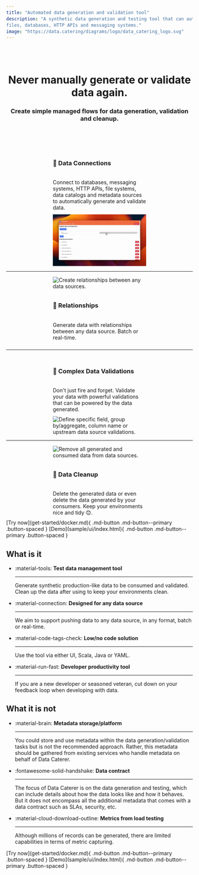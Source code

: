 ```yaml
---
title: "Automated data generation and validation tool"
description: "A synthetic data generation and testing tool that can automatically discover, generate and validate for
files, databases, HTTP APIs and messaging systems."
image: "https://data.catering/diagrams/logo/data_catering_logo.svg"
---
```


<h1 align="center" style="padding-top: 50px;">Never manually generate or validate data again.</h1>
<h3 align="center" style="padding-bottom: 50px">Create simple managed flows for data generation, validation and cleanup.</h3>

<div style="display: flex; flex-wrap: wrap; justify-content: space-evenly">
<div style="padding: 10px; max-width: 50%">
<h3>🔌 Data Connections</h3><br>Connect to databases, messaging systems, HTTP APIs, file systems, data catalogs and
metadata sources to automatically generate and validate data.
</div>
<img src="diagrams/index/data_connections.gif" alt="Define your data connections for data sources, metadata sources and alerts." style="max-width: 50%; min-width: 250px">
</div>

<hr>

<div style="display: flex; flex-wrap: wrap; justify-content: space-evenly">
<img src="diagrams/index/data_relationship.gif" alt="Create relationships between any data sources." style="max-width: 50%; min-width: 250px">
<div style="padding: 10px; max-width: 50%">
<h3>🚀 Relationships</h3><br>Generate data with relationships between any data source. Batch or real-time.
</div>
</div>

<hr>

<div style="display: flex; flex-wrap: wrap; justify-content: space-evenly">
<div style="padding: 10px; max-width: 50%">
<h3>👀 Complex Data Validations</h3><br>Don't just fire and forget. Validate your data with powerful validations 
that can be powered by the data generated.
</div>
<img src="diagrams/index/data_validations.gif" alt="Define specific field, group by/aggregate, column name or upstream 
data source validations." style="max-width: 50%; min-width: 250px">
</div>

<hr>

<div style="display: flex; flex-wrap: wrap; justify-content: space-evenly">
<img src="diagrams/index/delete_data.gif" alt="Remove all generated and consumed data from data sources." style="max-width: 50%; min-width: 250px">
<div style="padding: 10px; max-width: 50%">
<h3>🧹 Data Cleanup</h3><br>Delete the generated data or even delete the data generated by your consumers. Keep your environments nice and tidy 😊.
</div>
</div>

<span class="center-content">
[Try now](get-started/docker.md){ .md-button .md-button--primary .button-spaced }
[Demo](sample/ui/index.html){ .md-button .md-button--primary .button-spaced }
</span>

## What is it

<div class="grid cards" markdown>

-   :material-tools: __Test data management tool__

    ---

    Generate synthetic production-like data to be consumed and validated. Clean up the data after using to keep your 
    environments clean.

-   :material-connection: __Designed for any data source__

    ---

    We aim to support pushing data to any data source, in any format, batch or real-time.

-   :material-code-tags-check: __Low/no code solution__

    ---

    Use the tool via either UI, Scala, Java or YAML.

-   :material-run-fast: __Developer productivity tool__

    ---

    If you are a new developer or seasoned veteran, cut down on your feedback loop when developing with data.

</div>

## What it is not

<div class="grid cards" markdown>

-   :material-brain: __Metadata storage/platform__

    ---

    You could store and use metadata within the data generation/validation tasks but is not the recommended approach.
    Rather, this metadata should be gathered from existing services who handle metadata on behalf of Data Caterer.

-   :fontawesome-solid-handshake: __Data contract__

    ---

    The focus of Data Caterer is on the data generation and testing, which can include details about how the data looks
    like and how it behaves. But it does not encompass all the additional metadata that comes with a data contract such
    as SLAs, security, etc.

-   :material-cloud-download-outline: __Metrics from load testing__

    ---

    Although millions of records can be generated, there are limited capabilities in terms of metric capturing.

</div>

<span class="center-content">
[Try now](get-started/docker.md){ .md-button .md-button--primary .button-spaced }
[Demo](sample/ui/index.html){ .md-button .md-button--primary .button-spaced }
</span>
